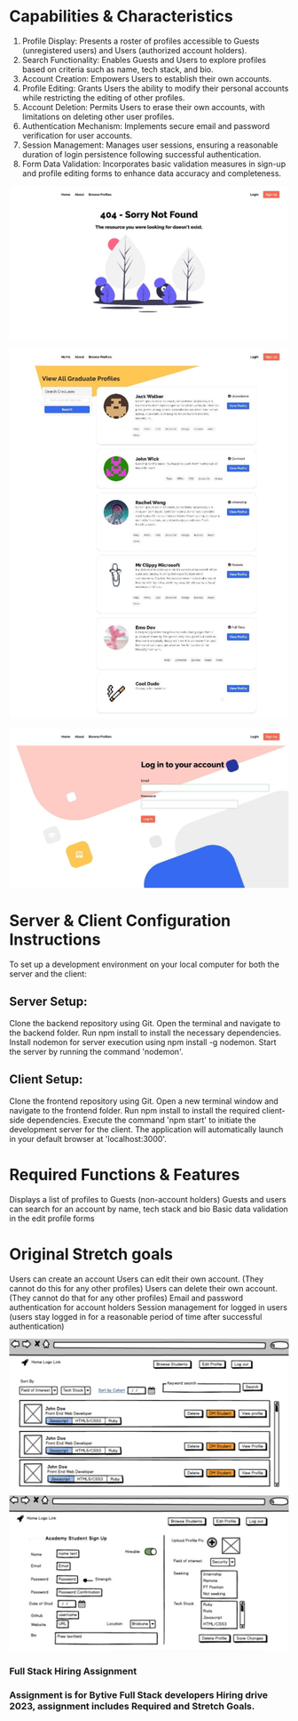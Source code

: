 # Capabilities & Characteristics

1.	Profile Display:
Presents a roster of profiles accessible to Guests (unregistered users) and Users (authorized account holders).
2.	Search Functionality:
Enables Guests and Users to explore profiles based on criteria such as name, tech stack, and bio.
3.	Account Creation:
Empowers Users to establish their own accounts.
4.	Profile Editing:
Grants Users the ability to modify their personal accounts while restricting the editing of other profiles.
5.	Account Deletion:
Permits Users to erase their own accounts, with limitations on deleting other user profiles.
6.	Authentication Mechanism:
Implements secure email and password verification for user accounts.
7.	Session Management:
Manages user sessions, ensuring a reasonable duration of login persistence following successful authentication.
8.	Form Data Validation:
Incorporates basic validation measures in sign-up and profile editing forms to enhance data accuracy and completeness.

![Image 1](https://github.com/astrogust30/Khushi_Assignment_Client/blob/main/readme_doc/screenshots_localhost/WhatsApp%20Image%202024-02-02%20at%2018.28.56_f6e4bed1.jpg)

![Image 2](https://github.com/astrogust30/Khushi_Assignment_Client/blob/main/readme_doc/screenshots_localhost/WhatsApp%20Image%202024-02-02%20at%2018.28.57_35b488de.jpg)

![Image 3](https://github.com/astrogust30/Khushi_Assignment_Client/blob/main/readme_doc/screenshots_localhost/WhatsApp%20Image%202024-02-02%20at%2018.28.57_98b21f18.jpg)

# Server & Client Configuration Instructions
To set up a development environment on your local computer for both the server and the client:

## Server Setup:

Clone the backend repository using Git.
Open the terminal and navigate to the backend folder.
Run npm install to install the necessary dependencies.
Install nodemon for server execution using npm install -g nodemon.
Start the server by running the command 'nodemon'.

## Client Setup:

Clone the frontend repository using Git.
Open a new terminal window and navigate to the frontend folder.
Run npm install to install the required client-side dependencies.
Execute the command 'npm start' to initiate the development server for the client.
The application will automatically launch in your default browser at 'localhost:3000'.


# Required Functions & Features
Displays a list of profiles to Guests (non-account holders)
Guests and users can search for an account by name, tech stack and bio
Basic data validation in the edit profile forms

# Original Stretch goals 

Users can create an account
Users can edit their own account. (They cannot do this for any other profiles)
Users can delete their own account. (They cannot do that for any other profiles)
Email and password authentication for account holders
Session management for logged in users (users stay logged in for a reasonable period of time after successful authentication)

![Image 1](https://github.com/astrogust30/Khushi_Assignment_Client/blob/main/readme_doc/wireframes_localhost/WhatsApp%20Image%202024-02-02%20at%2018.20.17_2b0527d3.jpg)
![Image 2](https://github.com/astrogust30/Khushi_Assignment_Client/blob/main/readme_doc/wireframes_localhost/WhatsApp%20Image%202024-02-02%20at%2018.20.25_17226713.jpg)


### Full Stack Hiring Assignment
### Assignment is for Bytive Full Stack developers Hiring drive 2023, assignment includes Required and Stretch Goals. 

